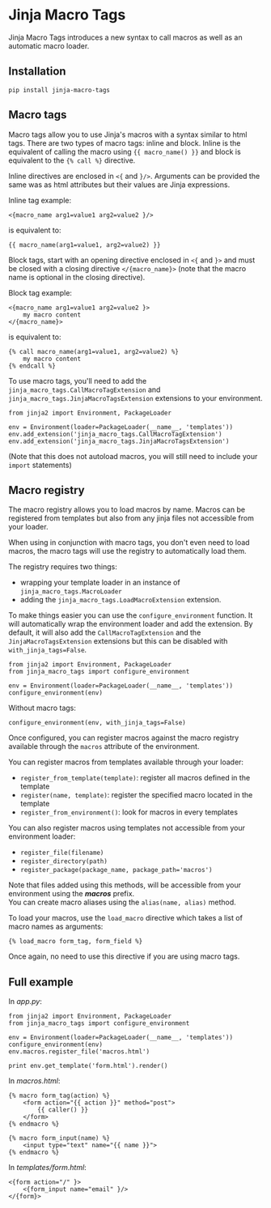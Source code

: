 # Jinja Macro Tags

Jinja Macro Tags introduces a new syntax to call macros as well
as an automatic macro loader.

## Installation

    pip install jinja-macro-tags

## Macro tags

Macro tags allow you to use Jinja's macros with a syntax similar
to html tags. There are two types of macro tags: inline and block.
Inline is the equivalent of calling the macro using `{{ macro_name() }}`
and block is equivalent to the `{% call %}` directive.

Inline directives are enclosed in `<{` and `}/>`. Arguments
can be provided the same was as html attributes but their values are
Jinja expressions.

Inline tag example:

    <{macro_name arg1=value1 arg2=value2 }/>

is equivalent to:

    {{ macro_name(arg1=value1, arg2=value2) }}

Block tags, start with an opening directive enclosed in `<{` and `}>`
and must be closed with a closing directive `</{macro_name}>` (note
that the macro name is optional in the closing directive).

Block tag example:

    <{macro_name arg1=value1 arg2=value2 }>
        my macro content
    </{macro_name}>

is equivalent to:

    {% call macro_name(arg1=value1, arg2=value2) %}
        my macro content
    {% endcall %}

To use macro tags, you'll need to add the `jinja_macro_tags.CallMacroTagExtension`
and `jinja_macro_tags.JinjaMacroTagsExtension` extensions to your
environment.

    from jinja2 import Environment, PackageLoader

    env = Environment(loader=PackageLoader(__name__, 'templates'))
    env.add_extension('jinja_macro_tags.CallMacroTagExtension')
    env.add_extension('jinja_macro_tags.JinjaMacroTagsExtension')

(Note that this does not autoload macros, you will still need to
include your `import` statements)

## Macro registry

The macro registry allows you to load macros by name. Macros can
be registered from templates but also from any jinja files not
accessible from your loader.

When using in conjunction with macro tags, you don't even need
to load macros, the macro tags will use the registry to automatically
load them.

The registry requires two things:

 - wrapping your template loader in an instance of
   `jinja_macro_tags.MacroLoader`
 - adding the `jinja_macro_tags.LoadMacroExtension` extension.

To make things easier you can use the `configure_environment`
function. It will automatically wrap the environment loader
and add the extension. By default, it will also add the
`CallMacroTagExtension` and the `JinjaMacroTagsExtension`
extensions but this can be disabled with `with_jinja_tags=False`.

    from jinja2 import Environment, PackageLoader
    from jinja_macro_tags import configure_environment

    env = Environment(loader=PackageLoader(__name__, 'templates'))
    configure_environment(env)

Without macro tags:

    configure_environment(env, with_jinja_tags=False)

Once configured, you can register macros against the macro
registry available through the `macros` attribute of the environment.

You can register macros from templates available through your loader:

 - `register_from_template(template)`: register all macros defined
   in the template
 - `register(name, template)`: register the specified macro located
   in the template
 - `register_from_environment()`: look for macros in every templates

You can also register macros using templates not accessible from
your environment loader:

 - `register_file(filename)`
 - `register_directory(path)`
 - `register_package(package_name, package_path='macros')`

Note that files added using this methods, will be accessible from
your environment using the *__macros__* prefix.  
You can create macro aliases using the `alias(name, alias)` method.

To load your macros, use the `load_macro` directive which takes a
list of macro names as arguments:

    {% load_macro form_tag, form_field %}

Once again, no need to use this directive if you are using macro tags.

## Full example

In *app.py*:

    from jinja2 import Environment, PackageLoader
    from jinja_macro_tags import configure_environment

    env = Environment(loader=PackageLoader(__name__, 'templates'))
    configure_environment(env)
    env.macros.register_file('macros.html')

    print env.get_template('form.html').render()

In *macros.html*:

    {% macro form_tag(action) %}
        <form action="{{ action }}" method="post">
            {{ caller() }}
        </form>
    {% endmacro %}

    {% macro form_input(name) %}
        <input type="text" name="{{ name }}">
    {% endmacro %}

In *templates/form.html*:

    <{form action="/" }>
        <{form_input name="email" }/>
    </{form}>